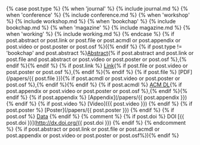 {% case post.type %}
  {% when 'journal' %}
    {% include journal.md %}
  {% when 'conference' %}
    {% include conference.md %}
  {% when 'workshop' %}
    {% include workshop.md %}
  {% when 'bookchap' %}
    {% include bookchap.md %}
  {% when 'magazine' %}
    {% include magazine.md %}
  {% when 'working' %}
    {% include working.md %}
{% endcase %}
  {% if post.abstract or post.link or post.file or post.acmdl or post.appendix or post.video or post.poster or post.osf %}({% endif %}
  {% if post.type != 'bookchap' and post.abstract %}[Abstract]({{post.url}}){% if post.abstract and post.link or post.file and post.abstract or post.video or post.poster or post.osf %},{% endif %}{% endif %}
  {% if post.link %} [Link]({{post.link}}){% if post.file or post.video or post.poster or post.osf %},{% endif %}{% endif %}
  {% if post.file %} [PDF](/papers/{{ post.file }}){% if post.acmdl or post.video or post.poster or post.osf %},{% endif %}{% endif %}
  {% if post.acmdl %} [ACM DL]({{post.acmdl}}){% if post.appendix or post.video or post.poster or post.osf %},{% endif %}{% endif %}
  {% if post.appendix %} [Appendix](/papers/{{ post.appendix }}) {% endif %}
  {% if post.video %} [Video]({{ post.video }}) {% endif %}
  {% if post.poster %} [Poster](/papers/{{ post.poster }}) {% endif %}
  {% if post.osf %} [Data]({{post.osf}}) {% endif %}
{% comment %}  {% if post.doi %} DOI [{{ post.doi }}](http://dx.doi.org/{{ post.doi }}) {% endif %} {% endcomment %}
  {% if post.abstract or post.link or post.file or post.acmdl or post.appendix or post.video or post.poster or post.osf%}){% endif %}